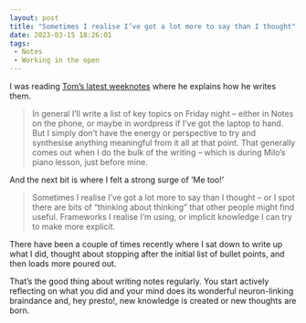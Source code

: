 ```yaml
---
layout: post
title: "Sometimes I realise I’ve got a lot more to say than I thought"
date: 2023-03-15 18:26:01
tags:
 - Notes
 - Working in the open
---
```


I was reading [Tom’s latest weeknotes](https://www.leaningforward.com/blog/2023/03/weeknote-11th-ish-march-lean-life-gds-week-4/) where he explains how he writes them.

> In general I’ll write a list of key topics on Friday night – either in Notes on the phone, or maybe in wordpress if I’ve got the laptop to hand. But I simply don’t have the energy or perspective to try and synthesise anything meaningful from it all at that point. That generally comes out when I do the bulk of the writing – which is during Milo’s piano lesson, just before mine. 

And the next bit is where I felt a strong surge of ‘Me too!’

> Sometimes I realise I’ve got a lot more to say than I thought – or I spot there are bits of “thinking about thinking” that other people might find useful. Frameworks I realise I’m using, or implicit knowledge I can try to make more explicit.

There have been a couple of times recently where I sat down to write up what I did, thought about stopping after the initial list of bullet points, and then loads more poured out. 

That’s the good thing about writing notes regularly. You start actively reflecting on what you did and your mind does its wonderful neuron-linking braindance and, hey presto!, new knowledge is created or new thoughts are born.